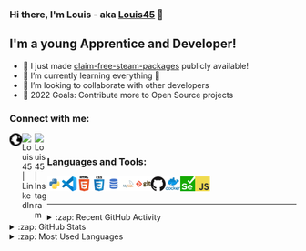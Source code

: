 ### Hi there, I'm Louis - aka [Louis45][website] 👋 

## I'm a young Apprentice and Developer!

- 🔭 I just made [claim-free-steam-packages](https://github.com/Luois45/claim-free-steam-packages) publicly available!
- 🌱 I’m currently learning everything 🤣
- 👯 I’m looking to collaborate with other developers
- 🥅 2022 Goals: Contribute more to Open Source projects

### Connect with me:

[<img align="left" alt="linktree.louis45.de" width="22px" src="https://raw.githubusercontent.com/iconic/open-iconic/master/svg/globe.svg" />][website]
[<img align="left" alt="Louis45 | LinkedIn" width="22px" src="https://cdn.jsdelivr.net/npm/simple-icons@v3/icons/linkedin.svg" />][linkedin]
[<img align="left" alt="Louis45 | Instagram" width="22px" src="https://cdn.jsdelivr.net/npm/simple-icons@v3/icons/instagram.svg" />][instagram]

<br />

### Languages and Tools:

[<img align="left" alt="Python" width="26px" src="https://raw.githubusercontent.com/github/explore/80688e429a7d4ef2fca1e82350fe8e3517d3494d/topics/python/python.png" />](https://github.com/topics/python)
[<img align="left" alt="Visual Studio Code" width="26px" src="https://raw.githubusercontent.com/github/explore/bbd48b997e8d0bef63f676eca4da5e1f76487b56/topics/visual-studio-code/visual-studio-code.png" />](https://github.com/topics/visual-studio-code)
[<img align="left" alt="HTML" width="26px" src="https://raw.githubusercontent.com/github/explore/80688e429a7d4ef2fca1e82350fe8e3517d3494d/topics/html/html.png" />](https://github.com/topics/html)
[<img align="left" alt="CSS" width="26px" src="https://raw.githubusercontent.com/github/explore/80688e429a7d4ef2fca1e82350fe8e3517d3494d/topics/css/css.png" />](https://github.com/topics/css)
[<img align="left" alt="SQL" width="26px" src="https://raw.githubusercontent.com/github/explore/80688e429a7d4ef2fca1e82350fe8e3517d3494d/topics/sql/sql.png" />](https://github.com/topics/sql)
[<img align="left" alt="MySQL" width="26px" src="https://raw.githubusercontent.com/github/explore/80688e429a7d4ef2fca1e82350fe8e3517d3494d/topics/mysql/mysql.png" />](https://github.com/topics/mysql)
[<img align="left" alt="Git" width="26px" src="https://raw.githubusercontent.com/github/explore/80688e429a7d4ef2fca1e82350fe8e3517d3494d/topics/git/git.png" />](https://github.com/topics/git)
[<img align="left" alt="GitHub" width="26px" src="https://raw.githubusercontent.com/github/explore/78df643247d429f6cc873026c0622819ad797942/topics/github/github.png" />](https://github.com/topics/github)
[<img align="left" alt="GitHub" width="26px" src="https://raw.githubusercontent.com/github/explore/80688e429a7d4ef2fca1e82350fe8e3517d3494d/topics/docker/docker.png" />](https://github.com/topics/docker)
[<img align="left" alt="Selenium" width="26px" src="https://raw.githubusercontent.com/github/explore/6c7084bb772f6fabaae377f5ae4a607594234ee6/topics/selenium/selenium.png" />](https://github.com/topics/selenium)
[<img align="left" alt="JavaScript" width="26px" src="https://raw.githubusercontent.com/github/explore/80688e429a7d4ef2fca1e82350fe8e3517d3494d/topics/javascript/javascript.png" />](https://github.com/topics/javascript)

<br />
<br />

---

<details>
  <summary>:zap: Recent GitHub Activity</summary>
  
<!--START_SECTION:activity-->
1. 🚀 Published release [v1.2.8](https://github.com/Luois45/Squared-smaller-embeds/releases/tag/v1.2.8) in [Luois45/Squared-smaller-embeds](https://github.com/Luois45/Squared-smaller-embeds)
2. ❗ Opened issue [#1](https://github.com/MiniDiscordThemes/Squared/issues/1) in [MiniDiscordThemes/Squared](https://github.com/MiniDiscordThemes/Squared)
3. 🗣 Commented on [#51](https://github.com/Luois45/DiscordShopBot/pull/51#issuecomment-1649677359) in [Luois45/DiscordShopBot](https://github.com/Luois45/DiscordShopBot)
4. 🎉 Merged PR [#56](https://github.com/Luois45/DiscordShopBot/pull/56) in [Luois45/DiscordShopBot](https://github.com/Luois45/DiscordShopBot)
5. 🗣 Commented on [#56](https://github.com/Luois45/DiscordShopBot/pull/56#issuecomment-1649676685) in [Luois45/DiscordShopBot](https://github.com/Luois45/DiscordShopBot)
6. 🎉 Merged PR [#59](https://github.com/Luois45/DiscordShopBot/pull/59) in [Luois45/DiscordShopBot](https://github.com/Luois45/DiscordShopBot)
7. 🗣 Commented on [#59](https://github.com/Luois45/DiscordShopBot/pull/59#issuecomment-1649675639) in [Luois45/DiscordShopBot](https://github.com/Luois45/DiscordShopBot)
8. 🎉 Merged PR [#60](https://github.com/Luois45/DiscordShopBot/pull/60) in [Luois45/DiscordShopBot](https://github.com/Luois45/DiscordShopBot)
9. 🔒 Closed issue [#258](https://github.com/Luois45/claim-free-steam-packages/issues/258) in [Luois45/claim-free-steam-packages](https://github.com/Luois45/claim-free-steam-packages)
10. 🔒 Closed issue [#248](https://github.com/Luois45/claim-free-steam-packages/issues/248) in [Luois45/claim-free-steam-packages](https://github.com/Luois45/claim-free-steam-packages)
<!--END_SECTION:activity-->
  
</details>

<details>
  <summary>:zap: GitHub Stats</summary>
  <a href="https://github.com/Luois45?tab=repositories">
    <img align="center" alt="Louis45's GitHub Stats" src="https://github-readme-stats.vercel.app/api?username=Luois45&count_private=true&theme=tokyonight&show_icons=true" />
  </a>
</details>

<details>
  <summary>:zap: Most Used Languages</summary>
  <a href="https://github.com/Luois45?tab=repositories">
    <img align="center" alt="Louis45's Most Used Languages" src="https://github-readme-stats.vercel.app/api/top-langs/?username=Luois45&count_private=true&theme=tokyonight&layout=compact" />
  </a>
</details>

[website]: https://linktree.louis45.de/
[instagram]: https://rebrand.ly/instagram-45
[linkedin]: https://rebrand.ly/linkedin-45
